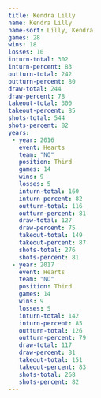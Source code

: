 ```yaml
---
title: Kendra Lilly
name: Kendra Lilly
name-sort: Lilly, Kendra
games: 28
wins: 18
losses: 10
inturn-total: 302
inturn-percent: 83
outturn-total: 242
outturn-percent: 80
draw-total: 244
draw-percent: 78
takeout-total: 300
takeout-percent: 85
shots-total: 544
shots-percent: 82
years:
 - year: 2016
   event: Hearts
   team: "NO"
   position: Third
   games: 14
   wins: 9
   losses: 5
   inturn-total: 160
   inturn-percent: 82
   outturn-total: 116
   outturn-percent: 81
   draw-total: 127
   draw-percent: 75
   takeout-total: 149
   takeout-percent: 87
   shots-total: 276
   shots-percent: 81
 - year: 2017
   event: Hearts
   team: "NO"
   position: Third
   games: 14
   wins: 9
   losses: 5
   inturn-total: 142
   inturn-percent: 85
   outturn-total: 126
   outturn-percent: 79
   draw-total: 117
   draw-percent: 81
   takeout-total: 151
   takeout-percent: 83
   shots-total: 268
   shots-percent: 82
---
```

